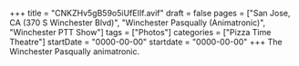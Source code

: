 +++
title = "CNKZHv5gB59o5iUfEIIf.avif"
draft = false
pages = ["San Jose, CA (370 S Winchester Blvd)", "Winchester Pasqually (Animatronic)", "Winchester PTT Show"]
tags = ["Photos"]
categories = ["Pizza Time Theatre"]
startDate = "0000-00-00"
startdate = "0000-00-00"
+++
The Winchester Pasqually animatronic.
